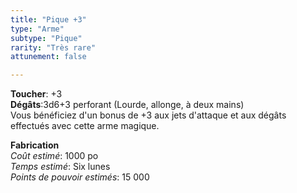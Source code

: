 ```yaml
---
title: "Pique +3"
type: "Arme"
subtype: "Pique"
rarity: "Très rare"
attunement: false

---
```

**Toucher**: +3  
**Dégâts**:3d6+3 perforant (Lourde, allonge, à deux mains)  
Vous bénéficiez d'un bonus de +3 aux jets d'attaque et aux dégâts effectués avec cette arme magique.  

**Fabrication**  
*Coût estimé*: 1000 po  
*Temps estimé*: Six lunes  
*Points de pouvoir estimés*: 15 000  
